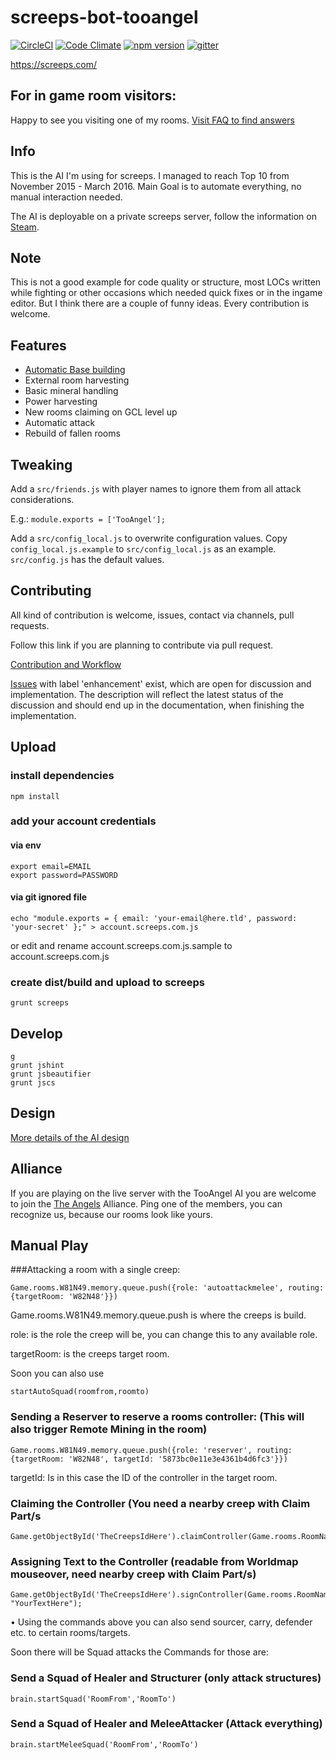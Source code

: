 # screeps-bot-tooangel

[![CircleCI](https://circleci.com/gh/TooAngel/screeps.svg?style=svg)](https://circleci.com/gh/TooAngel/screeps)
[![Code Climate](https://codeclimate.com/github/Somotaw/screeps/badges/gpa.svg)](https://codeclimate.com/github/Somotaw/screeps)
[![npm version](https://badge.fury.io/js/screeps-bot-tooangel.svg)](https://badge.fury.io/js/screeps-bot-tooangel)
[![gitter](https://badges.gitter.im/gitterHQ/gitter.png)](https://gitter.im/screeps-bot-tooangel/Lobby)

https://screeps.com/

## For in game room visitors:

Happy to see you visiting one of my rooms. [Visit FAQ to find answers](doc/FAQ.md)

## Info

This is the AI I'm using for screeps. I managed to reach Top 10
from November 2015 - March 2016. Main Goal is to automate everything, no
manual interaction needed.

The AI is deployable on a private screeps server, follow the information on
[Steam](http://steamcommunity.com/sharedfiles/filedetails/?id=800902233).

## Note

This is not a good example for code quality or structure, most LOCs written
while fighting or other occasions which needed quick fixes or in the ingame
editor. But I think there are a couple of funny ideas. Every contribution is
welcome.

## Features

 - [Automatic Base building](doc/BaseBuilding.md)
 - External room harvesting
 - Basic mineral handling
 - Power harvesting
 - New rooms claiming on GCL level up
 - Automatic attack
 - Rebuild of fallen rooms

## Tweaking

Add a `src/friends.js` with player names to ignore them from all attack
considerations.

E.g.:
`module.exports = ['TooAngel'];`


Add a `src/config_local.js` to overwrite configuration values. Copy
`config_local.js.example` to `src/config_local.js` as an example. `src/config.js`
has the default values.

## Contributing

All kind of contribution is welcome, issues, contact via channels, pull requests.

Follow this link if you are planning to contribute via pull request.

[Contribution and Workflow](doc/Constribution-and-Workflow.md)

[Issues](https://github.com/TooAngel/screeps/issues?q=is%3Aissue+is%3Aopen+label%3Aenhancement)
with label 'enhancement' exist, which are open for discussion
and implementation. The description will reflect the latest status of the
discussion and should end up in the documentation, when finishing the
implementation.

## Upload
### install dependencies

    npm install

### add your account credentials
#### via env
    export email=EMAIL
    export password=PASSWORD

#### via git ignored file
    echo "module.exports = { email: 'your-email@here.tld', password: 'your-secret' };" > account.screeps.com.js
 or edit and rename account.screeps.com.js.sample to account.screeps.com.js   

### create dist/build and upload to screeps
    grunt screeps

## Develop
    g
    grunt jshint
    grunt jsbeautifier
    grunt jscs


## Design

[More details of the AI design](doc/Design.md)

## Alliance

If you are playing on the live server with the TooAngel AI you are welcome
to join the [The Angels](Alliance.md) Alliance. Ping one of the members, you
can recognize us, because our rooms look like yours.

## Manual Play

###Attacking a room with a single creep:

    Game.rooms.W81N49.memory.queue.push({role: 'autoattackmelee', routing: {targetRoom: 'W82N48'}})

Game.rooms.W81N49.memory.queue.push is where the creeps is build.

role: is the role the creep will be, you can change this to any available role.

targetRoom: is the creeps target room.

Soon you can also use 

    startAutoSquad(roomfrom,roomto)

### Sending a Reserver to reserve a rooms controller: (This will also trigger Remote Mining in the room)

    Game.rooms.W81N49.memory.queue.push({role: 'reserver', routing: {targetRoom: 'W82N48', targetId: '5873bc0e11e3e4361b4d6fc3'}}) 
targetId: Is in this case the ID of the controller in the target room.
### Claiming the Controller (You need a nearby creep with Claim Part/s
    Game.getObjectById('TheCreepsIdHere').claimController(Game.rooms.RoomNameHere.controller)
### Assigning Text to the Controller (readable from Worldmap mouseover, need nearby creep with Claim Part/s)
    Game.getObjectById('TheCreepsIdHere').signController(Game.rooms.RoomNameHere.controller, "YourTextHere");

• Using the commands above you can also send sourcer, carry, defender etc. to certain rooms/targets.

Soon there will be Squad attacks the Commands for those are:
### Send a Squad of Healer and Structurer (only attack structures) 
    brain.startSquad('RoomFrom','RoomTo')
### Send a Squad of Healer and MeleeAttacker (Attack everything)
    brain.startMeleeSquad('RoomFrom','RoomTo')



